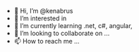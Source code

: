 - 👋 Hi, I’m @kenabrus
- 👀 I’m interested in 
- 🌱 I’m currently learning .net, c#, angular, 
- 💞️ I’m looking to collaborate on ...
- 📫 How to reach me ...

<!---
kenabrus/kenabrus is a ✨ special ✨ repository because its `README.md` (this file) appears on your GitHub profile.
You can click the Preview link to take a look at your changes.
--->
